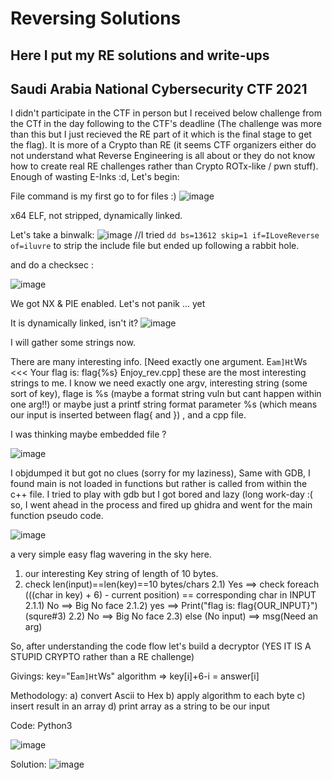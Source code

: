# Reversing Solutions

Here I put my RE solutions and write-ups
-----
  Saudi Arabia National Cybersecurity CTF 2021
  ---
  I didn't participate in the CTF in person but I received below challenge from the CTf in the day following to the CTF's deadline (The challenge was more than this but I just recieved the RE part of it which is the final stage to get the flag). It is more of a Crypto than RE (it seems CTF organizers either do not understand what Reverse Engineering is all about or they do not know how to create real RE challenges rather than Crypto ROTx-like / pwn stuff). Enough of wasting E-Inks :d, Let's begin:
  
  File command is my first go to for files :)
  ![image](https://user-images.githubusercontent.com/75640323/134824159-ffdc467f-275b-40a9-b8fb-7ed550c033bc.png)
  
  x64 ELF, not stripped, dynamically linked. 
  
  Let's take a binwalk:
![image](https://user-images.githubusercontent.com/75640323/134824665-1551b571-addc-43b6-aaaf-afc3b21e624a.png)
 //I tried `dd bs=13612 skip=1 if=ILoveReverse of=iluvre` to strip the include file but ended up following a rabbit hole.
  
  and do a checksec :
  
  ![image](https://user-images.githubusercontent.com/75640323/134824228-cd25351f-e548-4b7b-bead-0c7069cbe932.png)

  We got NX & PIE enabled. Let's not panik ... yet
  
  It is dynamically linked, isn't it?
  ![image](https://user-images.githubusercontent.com/75640323/134824904-2085bff4-6cc3-4b97-ba7b-c2d17d458616.png)

  I will gather some strings now.
  
<!-----
/lib64/ld-linux-x86-64.so.2
puts
printf
strlen
__cxa_finalize
__libc_start_main
libc.so.6
GLIBC_2.2.5
_ITM_deregisterTMCloneTable
__gmon_start__
_ITM_registerTMCloneTable
u/UH
[]A\A]A^A_
Need exactly one argument.
E`am]Ht`Ws
____            ____
_,',--.`-.      _,',--.`-.
<_ ( () )  >  ( <_ ( () )  >
`-:__;,-'    \  `A:__:,-'
\ / \
((  )
\-'
\
\
(           )
`-'"`-----'
.-'''/.\ 
(_.--'  |      <<< Your flag is: flag{%s}
|  ==  |
o-._ .--..--. _.-o
|   ||   |
;--|`--:
|. |   |
|  ;_ .|
|_____ |
/|     '|\
//`----'\\
////|  |  \\
/   |  |    \
/|  |\
/ \  / \
/   \/   \
/          \
|          |
||    /\    ||
||   ,  .   || 
;*3$"
GCC: (Debian 9.3.0-18) 9.3.0
/usr/lib/gcc/x86_64-linux-gnu/9/include
/usr/include/x86_64-linux-gnu/bits
/usr/include/x86_64-linux-gnu/bits/types
/usr/include
Enjoy_rev.cpp
stddef.h
types.h
struct_FILE.h
FILE.h
stdio.h
sys_errlist.h
_IO_buf_end
Enjoy_rev.cpp
_old_offset
_IO_save_end
short int
size_t
_IO_write_ptr
_flags
_IO_buf_base
_markers
_IO_read_end
_freeres_buf
GNU C++14 9.3.0 -mtune=generic -march=x86-64 -g -fasynchronous-unwind-tables
_sys_errlist
stderr
_lock
long int
_cur_column
_sys_nerr
argv
_IO_FILE
unsigned char
argc
_IO_marker
_shortbuf
_IO_write_base
_unused2
_IO_read_ptr
short unsigned int
main
_freeres_list
/root/Desktop
correct
__pad5
_IO_codecvt
long unsigned int
_IO_write_end
__off64_t
__off_t
_chain
_IO_wide_data
_IO_backup_base
stdin
_flags2
_mode
_IO_read_base
_vtable_offset
_IO_save_base
_fileno
stdout
_IO_lock_t
crtstuff.c
deregister_tm_clones
__do_global_dtors_aux
completed.7454
__do_global_dtors_aux_fini_array_entry
frame_dummy
__frame_dummy_init_array_entry
Enjoy_rev.cpp
__FRAME_END__
__init_array_end
_DYNAMIC
__init_array_start
__GNU_EH_FRAME_HDR
_GLOBAL_OFFSET_TABLE_
__libc_csu_fini
_ITM_deregisterTMCloneTable
puts@@GLIBC_2.2.5
_edata
strlen@@GLIBC_2.2.5
printf@@GLIBC_2.2.5
__libc_start_main@@GLIBC_2.2.5
__data_start
__gmon_start__
__dso_handle
_IO_stdin_used
__libc_csu_init
__bss_start
main
__TMC_END__
_ITM_registerTMCloneTable
__cxa_finalize@@GLIBC_2.2.5
.symtab
.strtab
.shstrtab
.interp
.note.gnu.build-id
.note.ABI-tag
.gnu.hash
.dynsym
.dynstr
.gnu.version
.gnu.version_r
.rela.dyn
.rela.plt
.init
.plt.got
.text
.fini
.rodata
.eh_frame_hdr
.eh_frame
.init_array
.fini_array
.dynamic
.got.plt
.data
.bss
.comment
.debug_aranges
.debug_info
.debug_abbrev
.debug_line
.debug_str
!------>

There are many interesting info. 
 [Need exactly one argument.
 E`am]Ht`Ws
<<< Your flag is: flag{%s}
Enjoy_rev.cpp] 
these are the most interesting strings to me.
I know we need exactly one argv, interesting string (some sort of key), flage is %s (maybe a format string vuln but cant happen within one arg!!) or maybe just a printf string format parameter %s (which means our input is inserted between flag{ and }) , and a cpp file.

I was thinking maybe embedded file ? 

![image](https://user-images.githubusercontent.com/75640323/134825164-ab6ab64b-34bf-43d6-b854-6a878d46c298.png)


I objdumped it but got no clues (sorry for my laziness), Same with GDB, I found main is not loaded in functions but rather is called from within the c++ file. I tried to play with gdb but I got bored and lazy (long work-day :( so, I went ahead in the process and fired up ghidra and went for the main function pseudo code.

![image](https://user-images.githubusercontent.com/75640323/134825736-8cfea1d4-18aa-41e8-979f-26a7eabf6815.png)

a very simple easy flag wavering in the sky here.
1) our interesting Key string of length of 10 bytes.
2) check len(input)==len(key)==10 bytes/chars
  2.1) Yes ==> check foreach (((char in key) + 6) - current position) == corresponding char in INPUT
    2.1.1) No ==> Big No face
    2.1.2) yes ==> Print("flag is: flag{OUR_INPUT}")  (squre#3)
  2.2) No ==> Big No face
  2.3) else (No input) ==> msg(Need an arg)
  
  
  So, after understanding the code flow let's build a decryptor (YES IT IS A STUPID CRYPTO rather than a RE challenge)
  
  Givings:
    key="E`am]Ht`Ws"
    algorithm => key[i]+6-i = answer[i]
    
  Methodology:
  a) convert Ascii to Hex
  b) apply algorithm to each byte
  c) insert result in an array 
  d) print array as a string to be our input
  
  Code: Python3
  
  ![image](https://user-images.githubusercontent.com/75640323/134826215-f0a436ae-fa24-4923-b9f1-1c84768b7bb1.png)

  Solution:
  ![image](https://user-images.githubusercontent.com/75640323/134826271-242fd60c-bef1-4119-a9e2-104195313a8f.png)





